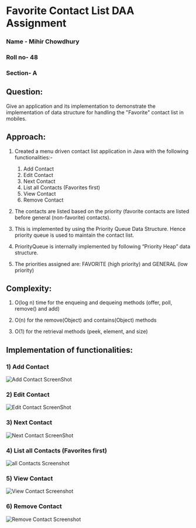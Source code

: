 # Favorite Contact List DAA Assignment

### Name - Mihir Chowdhury
### Roll no- 48
### Section- A

## Question:
Give an application and its implementation to demonstrate the implementation of data structure for handling the "Favorite" contact list in mobiles.

## Approach:
1. Created a menu driven contact list application in Java with the following functionalities:-
    1. Add Contact
    2. Edit Contact 
    3. Next Contact
    4. List all Contacts (Favorites first)
    5. View Contact
    6. Remove Contact

2. The contacts are listed based on the priority (favorite contacts are listed before general (non-favorite) contacts).
 
3. This is implemented by using the Priority Queue Data Structure. Hence priority queue is used to maintain the contact list.

4. PriorityQueue is internally implemented by following “Priority Heap” data structure.

5. The priorities assigned are: FAVORITE (high priority) and GENERAL (low priority)

## Complexity:

1. O(log n) time for the enqueing and dequeing methods (offer, poll, remove() and add)

2. O(n) for the remove(Object) and contains(Object) methods

3. O(1) for the retrieval methods (peek, element, and size)

## Implementation of functionalities:

### 1) Add Contact
![Add Contact ScreenShot](https://user-images.githubusercontent.com/89465612/202915257-0532f19a-105f-48c7-ab68-11fc9a93e710.png)

### 2) Edit Contact
![Edit Contact ScreenShot](https://user-images.githubusercontent.com/89465612/202915804-880953d3-589d-464a-aff3-513a7b137974.png)

### 3) Next Contact
![Next Contact ScreenShot](https://user-images.githubusercontent.com/89465612/202915989-3d88bdd3-90da-44be-9c91-405445ddac2e.png)

### 4) List all Contacts (Favorites first)
![all Contacts Screenshot](https://user-images.githubusercontent.com/89465612/202916171-9fc89a21-46e8-4621-a948-1c9dd2f495ae.png)

### 5) View Contact
![View Contact Screenshot](https://user-images.githubusercontent.com/89465612/202916429-db7724ad-94a5-434a-9237-b33bc3ee4163.png)

### 6) Remove Contact
![Remove Contact Screenshot](https://user-images.githubusercontent.com/89465612/202916711-7fdecf9c-5ac1-492d-bf5f-1e740f0ba03d.png)




